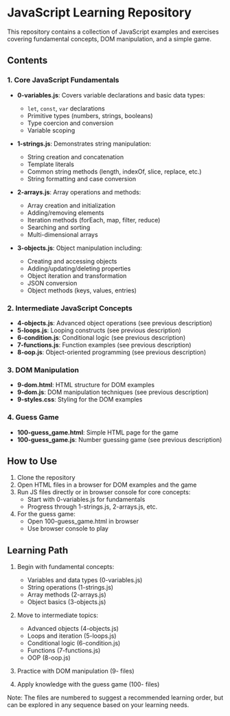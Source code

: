 # JavaScript Learning Repository

This repository contains a collection of JavaScript examples and exercises covering fundamental concepts, DOM manipulation, and a simple game.

## Contents

### 1. Core JavaScript Fundamentals

- **0-variables.js**: Covers variable declarations and basic data types:
  - `let`, `const`, `var` declarations
  - Primitive types (numbers, strings, booleans)
  - Type coercion and conversion
  - Variable scoping

- **1-strings.js**: Demonstrates string manipulation:
  - String creation and concatenation
  - Template literals
  - Common string methods (length, indexOf, slice, replace, etc.)
  - String formatting and case conversion

- **2-arrays.js**: Array operations and methods:
  - Array creation and initialization
  - Adding/removing elements
  - Iteration methods (forEach, map, filter, reduce)
  - Searching and sorting
  - Multi-dimensional arrays

- **3-objects.js**: Object manipulation including:
  - Creating and accessing objects
  - Adding/updating/deleting properties
  - Object iteration and transformation
  - JSON conversion
  - Object methods (keys, values, entries)

### 2. Intermediate JavaScript Concepts

- **4-objects.js**: Advanced object operations (see previous description)
- **5-loops.js**: Looping constructs (see previous description)
- **6-condition.js**: Conditional logic (see previous description)
- **7-functions.js**: Function examples (see previous description)
- **8-oop.js**: Object-oriented programming (see previous description)

### 3. DOM Manipulation

- **9-dom.html**: HTML structure for DOM examples
- **9-dom.js**: DOM manipulation techniques (see previous description)
- **9-styles.css**: Styling for the DOM examples

### 4. Guess Game

- **100-guess_game.html**: Simple HTML page for the game
- **100-guess_game.js**: Number guessing game (see previous description)

## How to Use

1. Clone the repository
2. Open HTML files in a browser for DOM examples and the game
3. Run JS files directly or in browser console for core concepts:
   - Start with 0-variables.js for fundamentals
   - Progress through 1-strings.js, 2-arrays.js, etc.
4. For the guess game:
   - Open 100-guess_game.html in browser
   - Use browser console to play

## Learning Path

1. Begin with fundamental concepts:
   - Variables and data types (0-variables.js)
   - String operations (1-strings.js)
   - Array methods (2-arrays.js)
   - Object basics (3-objects.js)

2. Move to intermediate topics:
   - Advanced objects (4-objects.js)
   - Loops and iteration (5-loops.js)
   - Conditional logic (6-condition.js)
   - Functions (7-functions.js)
   - OOP (8-oop.js)

3. Practice with DOM manipulation (9- files)
4. Apply knowledge with the guess game (100- files)

Note: The files are numbered to suggest a recommended learning order, but can be explored in any sequence based on your learning needs.
